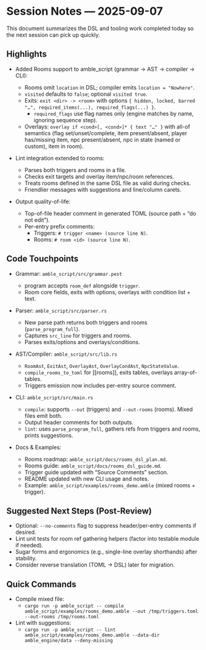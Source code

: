 # Session Notes — 2025-09-07

This document summarizes the DSL and tooling work completed today so the next session can pick up quickly.

## Highlights
- Added Rooms support to amble_script (grammar → AST → compiler → CLI):
  - Rooms omit `location` in DSL; compiler emits `location = "Nowhere"`.
  - `visited` defaults to `false`; optional `visited true`.
  - Exits: `exit <dir> -> <room>` with options `{ hidden, locked, barred "…", required_items(...), required_flags(...) }`.
    - `required_flags` use flag names only (engine matches by name, ignoring sequence step).
  - Overlays: `overlay if <cond>[, <cond>]* { text "…" }` with all-of semantics (flag set/unset/complete, item present/absent, player has/missing item, npc present/absent, npc in state (named or custom), item in room).

- Lint integration extended to rooms:
  - Parses both triggers and rooms in a file.
  - Checks exit targets and overlay item/npc/room references.
  - Treats rooms defined in the same DSL file as valid during checks.
  - Friendlier messages with suggestions and line/column carets.

- Output quality-of-life:
  - Top-of-file header comment in generated TOML (source path + “do not edit”).
  - Per-entry prefix comments:
    - Triggers: `# trigger <name> (source line N)`.
    - Rooms: `# room <id> (source line N)`.

## Code Touchpoints
- Grammar: `amble_script/src/grammar.pest`
  - program accepts `room_def` alongside `trigger`.
  - Room core fields, exits with options, overlays with condition list + text.

- Parser: `amble_script/src/parser.rs`
  - New parse path returns both triggers and rooms (`parse_program_full`).
  - Captures `src_line` for triggers and rooms.
  - Parses exits/options and overlays/conditions.

- AST/Compiler: `amble_script/src/lib.rs`
  - `RoomAst`, `ExitAst`, `OverlayAst`, `OverlayCondAst`, `NpcStateValue`.
  - `compile_rooms_to_toml` for [[rooms]], exits tables, overlays array-of-tables.
  - Triggers emission now includes per-entry source comment.

- CLI: `amble_script/src/main.rs`
  - `compile`: supports `--out` (triggers) and `--out-rooms` (rooms). Mixed files emit both.
  - Output header comments for both outputs.
  - `lint`: uses `parse_program_full`, gathers refs from triggers and rooms, prints suggestions.

- Docs & Examples:
  - Rooms roadmap: `amble_script/docs/rooms_dsl_plan.md`.
  - Rooms guide: `amble_script/docs/rooms_dsl_guide.md`.
  - Trigger guide updated with “Source Comments” section.
  - README updated with new CLI usage and notes.
  - Example: `amble_script/examples/rooms_demo.amble` (mixed rooms + trigger).

## Suggested Next Steps (Post‑Review)
- Optional: `--no-comments` flag to suppress header/per-entry comments if desired.
- Lint unit tests for room ref gathering helpers (factor into testable module if needed).
- Sugar forms and ergonomics (e.g., single-line overlay shorthands) after stability.
- Consider reverse translation (TOML → DSL) later for migration.

## Quick Commands
- Compile mixed file:
  - `cargo run -p amble_script -- compile amble_script/examples/rooms_demo.amble --out /tmp/triggers.toml --out-rooms /tmp/rooms.toml`
- Lint with suggestions:
  - `cargo run -p amble_script -- lint amble_script/examples/rooms_demo.amble --data-dir amble_engine/data --deny-missing`

